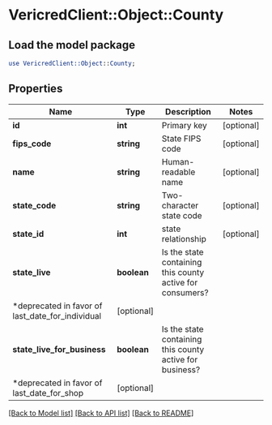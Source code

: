 # VericredClient::Object::County

## Load the model package
```perl
use VericredClient::Object::County;
```

## Properties
Name | Type | Description | Notes
------------ | ------------- | ------------- | -------------
**id** | **int** | Primary key | [optional] 
**fips_code** | **string** | State FIPS code | [optional] 
**name** | **string** | Human-readable name | [optional] 
**state_code** | **string** | Two-character state code | [optional] 
**state_id** | **int** | state relationship | [optional] 
**state_live** | **boolean** | Is the state containing this county active for consumers?
                  *deprecated in favor of last_date_for_individual | [optional] 
**state_live_for_business** | **boolean** | Is the state containing this county active for business?
                  *deprecated in favor of last_date_for_shop | [optional] 

[[Back to Model list]](../README.md#documentation-for-models) [[Back to API list]](../README.md#documentation-for-api-endpoints) [[Back to README]](../README.md)


